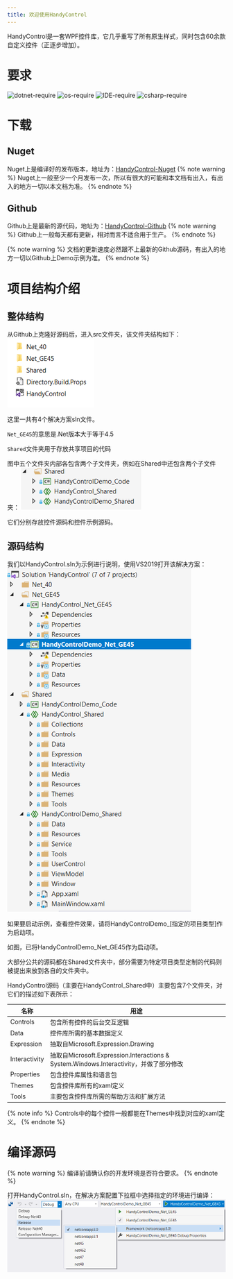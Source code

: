 ```yaml
---
title: 欢迎使用HandyControl
---
```


HandyControl是一套WPF控件库，它几乎重写了所有原生样式，同时包含60余款自定义控件（正逐步增加）。

# 要求

![dotnet-require](https://img.shields.io/badge/.net-%3E%3D4.0-blue.svg) ![os-require](https://img.shields.io/badge/OS-%3E%3Dwin7-brightgreen) ![IDE-require](https://img.shields.io/badge/IDE-vs2019-blue.svg) ![csharp-require](https://img.shields.io/badge/C%23-8.0-blue.svg)

# 下载

## Nuget

Nuget上是编译好的发布版本，地址为：[HandyControl-Nuget](https://www.nuget.org/packages/HandyControl/)
{% note warning %}
Nuget上一般至少一个月发布一次，所以有很大的可能和本文档有出入，有出入的地方一切以本文档为准。
{% endnote %}

## Github

Github上是最新的源代码，地址为：[HandyControl-Github](https://github.com/HandyOrg/HandyControl)
{% note warning %}
Github上一般每天都有更新，相对而言不适合用于生产。
{% endnote %}

{% note warning %}
文档的更新速度必然跟不上最新的Github源码，有出入的地方一切以Github上Demo示例为准。
{% endnote %}

# 项目结构介绍

## 整体结构

从Github上克隆好源码后，进入src文件夹，该文件夹结构如下：
![Project_Structure](https://raw.githubusercontent.com/HandyOrg/HandyOrgResource/master/HandyControl/Doc/Project_Structure.png)

这里一共有4个解决方案sln文件。

`Net_GE45`的意思是.Net版本大于等于4.5

`Shared`文件夹用于存放共享项目的代码

图中五个文件夹内部各包含两个子文件夹，例如在Shared中还包含两个子文件夹：
![Sub_Folder_Structure](https://raw.githubusercontent.com/HandyOrg/HandyOrgResource/master/HandyControl/Doc/Sub_Folder_Structure.png)

它们分别存放控件源码和控件示例源码。

## 源码结构

我们以HandyControl.sln为示例进行说明，使用VS2019打开该解决方案：
![Net_GE45_Structure](https://raw.githubusercontent.com/HandyOrg/HandyOrgResource/master/HandyControl/Doc/Net_GE45_Structure.png)

如果要启动示例，查看控件效果，请将HandyControlDemo_[指定的项目类型]作为启动项。

如图，已将HandyControlDemo_Net_GE45作为启动项。

大部分公共的源码都在Shared文件夹中，部分需要为特定项目类型定制的代码则被提出来放到各自的文件夹中。

HandyControl源码（主要在HandyControl_Shared中）主要包含7个文件夹，对它们的描述如下表所示：

| 名称 | 用途 |
|-|-|
| Controls | 包含所有控件的后台交互逻辑 |
| Data | 控件库所需的基本数据定义 |
| Expression | 抽取自Microsoft.Expression.Drawing |
| Interactivity | 抽取自Microsoft.Expression.Interactions & System.Windows.Interactivity，并做了部分修改 |
| Properties | 包含控件库属性和语言包 |
| Themes | 包含控件库所有的xaml定义 |
| Tools | 主要包含控件库所需的帮助方法和扩展方法 |

{% note info %}
Controls中的每个控件一般都能在Themes中找到对应的xaml定义。
{% endnote %}

# 编译源码

{% note warning %}
编译前请确认你的开发环境是否符合要求。
{% endnote %}

打开HandyControl.sln，在解决方案配置下拉框中选择指定的环境进行编译：
![Build_Config](https://raw.githubusercontent.com/HandyOrg/HandyOrgResource/master/HandyControl/Doc/Build_Config.png)